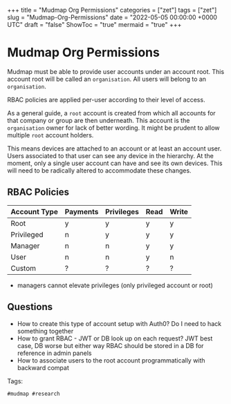 +++
title = "Mudmap Org Permissions"
categories = ["zet"]
tags = ["zet"]
slug = "Mudmap-Org-Permissions"
date = "2022-05-05 00:00:00 +0000 UTC"
draft = "false"
ShowToc = "true"
mermaid = "true"
+++

# Mudmap Org Permissions

Mudmap must be able to provide user accounts under an account root. This
account root will be called an `organisation`. All users will belong to
an `organisation`.

RBAC policies are applied per-user according to their level of access.

As a general guide, a `root` account is created from which all accounts 
for that company or group are then underneath. This account is the 
`organisation` owner for lack of better wording. It might be prudent to
allow multiple `root` account holders.

This means devices are attached to an account or at least an account user. Users
associated to that user can see any device in the hierarchy. At the moment, only
a single user account can have and see its own devices. This will need to be radically
altered to accommodate these changes. 

## RBAC Policies 

| Account Type | Payments | Privileges | Read | Write |
|---|---|---|---|---|
| Root | y | y | y | y |
| Privileged | n | y | y | y |
| Manager | n | n | y | y |
| User | n | n | y | n |
| Custom | ? | ? | ? | ? |

* managers cannot elevate privileges (only privileged account or root) 

## Questions

- How to create this type of account setup with Auth0? Do I need to hack something together
- How to grant RBAC - JWT or DB look up on each request? JWT best case, DB worse but either way RBAC should be stored in a DB for reference in admin panels 
- How to associate users to the root account programmatically with backward compat 

Tags:

    #mudmap #research
